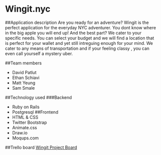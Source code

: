 # Wingit.nyc

##Application description
Are you ready for an adventure?
Wingit is the perfect application for the everyday NYC adventurer. You dont know where in the big apple you will end up! And the best part? We cater to your specific needs. You can select your budget and we will find a location that is perfect for your wallet and yet still intreguing enough for your mind. We cater to any means of transportation and if your feeling classy , you can even call yourself a mystery uber. 

##Team members
+ David Patlut
+ Ethan Schiavi
+ Matt Yeung
+ Sam Smale

##Technology used
###Backend
+ Ruby on Rails
+ Postgresql
##Frontend
+ HTML & CSS
+ Twitter Bootstrap
+ Animate.css
+ Draw.io
+ Moqups.com 


##Trello board
<a href="https://trello.com/b/Lp2PGR3O/adventure-randomizer">Wingit Project Board</a>



